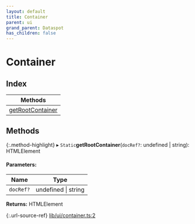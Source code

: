 ```yaml
---
layout: default
title: Container
parent: ui
grand_parent: Dataspot
has_children: false
---
```


# Container

## Index

| Methods |
|-----------|
| [getRootContainer](#getrootcontainer) |

## Methods

{:.method-highlight}
▸ `Static`**getRootContainer**(`docRef?`: undefined \| string): HTMLElement

#### Parameters:

Name | Type |
------ | ------ |
`docRef?` | undefined \| string |

**Returns:** HTMLElement

{:.url-source-ref}
[lib/ui/container.ts:2](https://github.com/ascentcore/dataspot/blob/bdbcf73/lib/ui/container.ts#L2)
